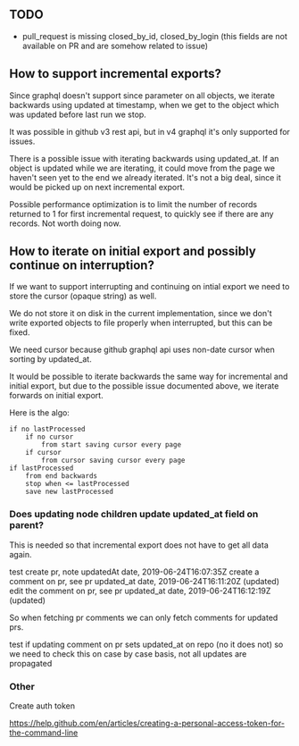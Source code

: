 ## TODO

- pull_request is missing closed_by_id, closed_by_login (this fields are not available on PR and are somehow related to issue)

## How to support incremental exports?
Since graphql doesn't support since parameter on all objects, we iterate backwards using updated at timestamp, when we get to the object which was updated before last run we stop.

It was possible in github v3 rest api, but in v4 graphql it's only supported for issues.

There is a possible issue with iterating backwards using updated_at. If an object is updated while we are iterating, it could move from the page we haven't seen yet to the end we already iterated. It's not a big deal, since it would be picked up on next incremental export.

Possible performance optimization is to limit the number of records returned to 1 for first incremental request, to quickly see if there are any records. Not worth doing now.

## How to iterate on initial export and possibly continue on interruption?

If we want to support interrupting and continuing on intial export we need to store the cursor (opaque string) as well.

We do not store it on disk in the current implementation, since we don't write exported objects to file properly when interrupted, but this can be fixed.

We need cursor because github graphql api uses non-date cursor when sorting by updated_at.

It would be possible to iterate backwards the same way for incremental and initial export, but due to the possible issue documented above, we iterate forwards on initial export.

Here is the algo:

```
if no lastProcessed
    if no cursor
        from start saving cursor every page
    if cursor
        from cursor saving cursor every page
if lastProcessed
    from end backwards
    stop when <= lastProcessed
    save new lastProcessed
```

### Does updating node children update updated_at field on parent?
This is needed so that incremental export does not have to get all data again.

test
create pr, note updatedAt date, 2019-06-24T16:07:35Z
create a comment on pr, see pr updated_at date, 2019-06-24T16:11:20Z (updated)
edit the comment on pr, see pr updated_at date, 2019-06-24T16:12:19Z (updated)

So when fetching pr comments we can only fetch comments for updated prs.

test if updating comment on pr sets updated_at on repo (no it does not)
so we need to check this on case by case basis, not all updates are propagated


### Other

Create auth token

https://help.github.com/en/articles/creating-a-personal-access-token-for-the-command-line
